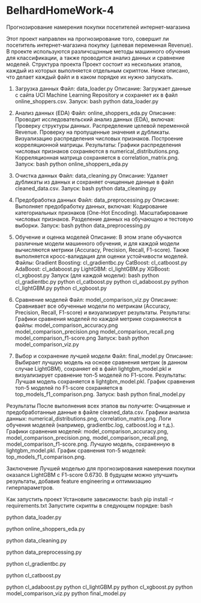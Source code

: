 # BelhardHomeWork-4
Прогнозирование намерения покупки посетителей интернет-магазина

Этот проект направлен на прогнозирование того, совершит ли посетитель интернет-магазина покупку (целевая переменная Revenue). В проекте используются различсщзнные методы машинного обучения для классификации, а также проводится анализ данных и сравнение моделей.
Структура проекта
Проект состоит из нескольких этапов, каждый из которых выполняется отдельным скриптом. Ниже описано, что делает каждый файл и в каком порядке их нужно запускать.

1. Загрузка данных
Файл: data_loader.py
Описание: Загружает данные с сайта UCI Machine Learning Repository и сохраняет их в файл online_shoppers.csv.
Запуск:
bash
python data_loader.py

2. Анализ данных (EDA)
Файл: online_shoppers_eda.py
Описание: Проводит исследовательский анализ данных (EDA), включая:
Проверку структуры данных.
Распределение целевой переменной Revenue.
Проверку на пропущенные значения и дубликаты.
Визуализацию распределения числовых признаков.
Построение корреляционной матрицы.
Результаты:
Графики распределения числовых признаков сохраняются в numerical_distributions.png.
Корреляционная матрица сохраняется в correlation_matrix.png.
Запуск:
bash
python online_shoppers_eda.py

3. Очистка данных
Файл: data_cleaning.py
Описание: Удаляет дубликаты из данных и сохраняет очищенные данные в файл cleaned_data.csv.
Запуск:
bash
python data_cleaning.py

4. Предобработка данных
Файл: data_preprocessing.py
Описание: Выполняет предобработку данных, включая:
Кодирование категориальных признаков (One-Hot Encoding).
Масштабирование числовых признаков.
Разделение данных на обучающую и тестовую выборки.
Запуск:
bash
python data_preprocessing.py

5. Обучение и оценка моделей
Описание: В этом этапе обучаются различные модели машинного обучения, и для каждой модели вычисляются метрики (Accuracy, Precision, Recall, F1-score). Также выполняется кросс-валидация для оценки устойчивости моделей.
Файлы:
Gradient Boosting: cl_gradientbc.py
CatBoost: cl_catboost.py
AdaBoost: cl_adaboost.py
LightGBM: cl_lightGBM.py
XGBoost: cl_xgboost.py
Запуск (для каждой модели):
bash
python cl_gradientbc.py
python cl_catboost.py
python cl_adaboost.py
python cl_lightGBM.py
python cl_xgboost.py

6. Сравнение моделей
Файл: model_comparison_viz.py
Описание: Сравнивает все обученные модели по метрикам (Accuracy, Precision, Recall, F1-score) и визуализирует результаты.
Результаты:
Графики сравнения моделей по каждой метрике сохраняются в файлы:
model_comparison_accuracy.png
model_comparison_precision.png
model_comparison_recall.png
model_comparison_f1-score.png
Запуск:
bash
python model_comparison_viz.py

7. Выбор и сохранение лучшей модели
Файл: final_model.py
Описание: Выбирает лучшую модель на основе сравнения метрик (в данном случае LightGBM), сохраняет её в файл lightgbm_model.pkl и визуализирует сравнение топ-5 моделей по F1-score.
Результаты:
Лучшая модель сохраняется в lightgbm_model.pkl.
График сравнения топ-5 моделей по F1-score сохраняется в top_models_f1_comparison.png.
Запуск:
bash
python final_model.py

Результаты
После выполнения всех этапов вы получите:
Очищенные и предобработанные данные в файле cleaned_data.csv.
Графики анализа данных: numerical_distributions.png, correlation_matrix.png.
Логи обучения моделей (например, gradientbc.log, catboost.log и т.д.).
Графики сравнения моделей: 
model_comparison_accuracy.png, model_comparison_precision.png, 
model_comparison_recall.png, model_comparison_f1-score.png.
Лучшую модель, сохраненную в lightgbm_model.pkl.
График сравнения топ-5 моделей: top_models_f1_comparison.png.

Заключение
Лучшей моделью для прогнозирования намерения покупки оказался LightGBM с F1-score 0.6730. В будущем можно улучшить результаты, добавив feature engineering и оптимизацию гиперпараметров.

Как запустить проект
Установите зависимости:
bash
pip install -r requirements.txt
Запустите скрипты в следующем порядке:
bash

python data_loader.py

python online_shoppers_eda.py

python data_cleaning.py

python data_preprocessing.py

python cl_gradientbc.py

python cl_catboost.py

python cl_adaboost.py
python cl_lightGBM.py
python cl_xgboost.py
python model_comparison_viz.py
python final_model.py

